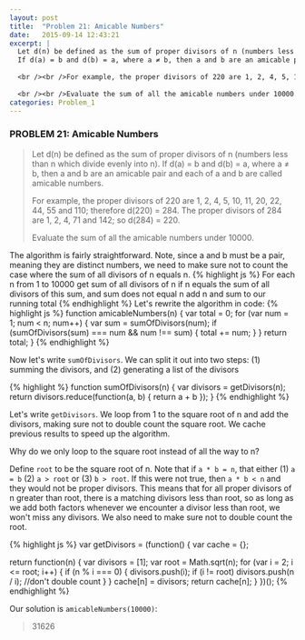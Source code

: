 ```yaml
---
layout: post
title:  "Problem 21: Amicable Numbers"
date:   2015-09-14 12:43:21
excerpt: |
  Let d(n) be defined as the sum of proper divisors of n (numbers less than n which divide evenly into n).
  If d(a) = b and d(b) = a, where a ≠ b, then a and b are an amicable pair and each of a and b are called amicable numbers.
  
  <br /><br />For example, the proper divisors of 220 are 1, 2, 4, 5, 10, 11, 20, 22, 44, 55 and 110; therefore d(220) = 284. The proper divisors of 284 are 1, 2, 4, 71 and 142; so d(284) = 220.
  
  <br /><br />Evaluate the sum of all the amicable numbers under 10000.
categories: Problem_1
---
```

### PROBLEM 21: Amicable Numbers

> Let d(n) be defined as the sum of proper divisors of n (numbers less than n which divide evenly into n).
> If d(a) = b and d(b) = a, where a ≠ b, then a and b are an amicable pair and each of a and b are called amicable numbers.
> 
> For example, the proper divisors of 220 are 1, 2, 4, 5, 10, 11, 20, 22, 44, 55 and 110; therefore d(220) = 284. The proper divisors of 284 are 1, 2, 4, 71 and 142; so d(284) = 220.
> 
> Evaluate the sum of all the amicable numbers under 10000.

The algorithm is fairly straightforward.
Note, since a and b must be a pair, meaning they are distinct numbers, we need to make sure not to count the case where the sum of all divisors of n equals n.
{% highlight js %}
For each n from 1 to 10000
  get sum of all divisors of n
  if n equals the sum of all divisors of this sum, and sum does not equal n
    add n and sum to our running total
{% endhighlight %}
Let's rewrite the algorithm in code:
{% highlight js %}
function amicableNumbers(n) {
  var total = 0;
  for (var num = 1; num < n; num++) {
    var sum = sumOfDivisors(num);
    if (sumOfDivisors(sum) === num && num !== sum) { 
      total += num;
    }
  }
  return total;
}
{% endhighlight %}

Now let's write `sumOfDivisors`. We can split it out into two steps: (1) summing the divisors, and (2) generating a list of the divisors

{% highlight %}
function sumOfDivisors(n) {
  var divisors = getDivisors(n);
  return divisors.reduce(function(a, b) { return a + b });
}
{% endhighlight %}

Let's write `getDivisors`. We loop from 1 to the square root of n and add the divisors, making sure not to double count the square root.
We cache previous results to speed up the algorithm. 

Why do we only loop to the square root instead of all the way to n?

Define `root` to be the square root of n. Note that if `a * b = n`, that either (1) `a = b` (2) `a > root` or (3) `b > root`. If this were not true, then `a * b < n` and they would not be proper divisors. This means that for all proper divisors of n greater than root, there is a matching divisors less than root, so as long as we add both factors whenever we encounter a divisor less than root, we won't miss any divisors. We also need to make sure not to double count the root.

{% highlight js %}
var getDivisors = (function() {
  var cache = {};

  return function(n) {
    var divisors = [1];
    var root = Math.sqrt(n);
    for (var i = 2; i <= root; i++) {
      if (n % i === 0) {
        divisors.push(i);
        if (i != root) divisors.push(n / i); //don't double count
      }
    }
    cache[n] = divisors;
    return cache[n];
  }
})();
{% endhighlight %}

Our solution is `amicableNumbers(10000)`:

> 31626 

